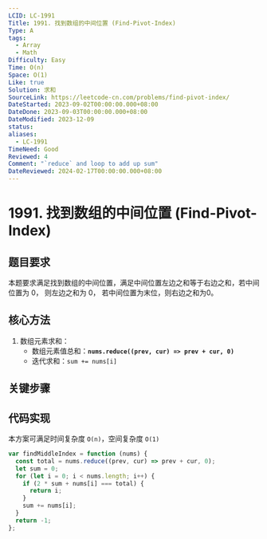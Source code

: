 ```yaml
---
LCID: LC-1991
Title: 1991. 找到数组的中间位置 (Find-Pivot-Index)
Type: A
tags:
  - Array
  - Math
Difficulty: Easy
Time: O(n)
Space: O(1)
Like: true
Solution: 求和
SourceLink: https://leetcode-cn.com/problems/find-pivot-index/
DateStarted: 2023-09-02T00:00:00.000+08:00
DateDone: 2023-09-03T00:00:00.000+08:00
DateModified: 2023-12-09
status: 
aliases:
  - LC-1991
TimeNeed: Good
Reviewed: 4
Comment: "`reduce` and loop to add up sum"
DateReviewed: 2024-02-17T00:00:00.000+08:00
---
```

# 1991. 找到数组的中间位置 (Find-Pivot-Index)
## 题目要求
本题要求满足找到数组的中间位置，满足中间位置左边之和等于右边之和，若中间位置为 0， 则左边之和为 0， 若中间位置为末位，则右边之和为0。
## 核心方法
1. 数组元素求和：
	- 数组元素值总和：**`nums.reduce((prev, cur) => prev + cur, 0)`**
	- 迭代求和：`sum += nums[i]`
## 关键步骤
## 代码实现
本方案可满足时间复杂度 `O(n)`，空间复杂度 `O(1)`
```js
var findMiddleIndex = function (nums) {
  const total = nums.reduce((prev, cur) => prev + cur, 0);
  let sum = 0;
  for (let i = 0; i < nums.length; i++) {
    if (2 * sum + nums[i] === total) {
      return i;
    }
    sum += nums[i];
  }
  return -1;
};
```
